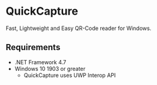 # QuickCapture

Fast, Lightweight and Easy QR-Code reader for Windows.


## Requirements

* .NET Framework 4.7
* Windows 10 1903 or greater
	* QuickCapture uses UWP Interop API


